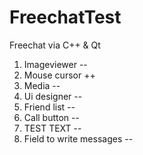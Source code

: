 # FreechatTest
Freechat via C++ & Qt
 1) Imageviewer --
 2) Mouse cursor ++
 3) Media --
 4) Ui designer --
  1) Friend list --
  2) Call button --
  3) TEST TEXT --
  4) Field to write messages --
 
